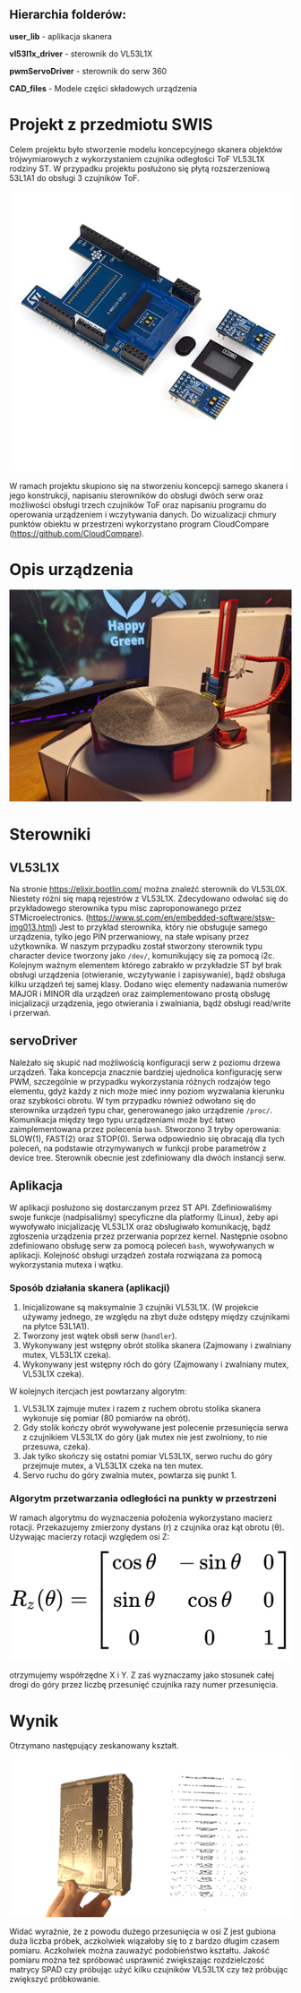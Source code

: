 ## Hierarchia folderów:
**user_lib** - aplikacja skanera

**vl53l1x_driver** - sterownik do VL53L1X

**pwmServoDriver** - sterownik do serw 360

**CAD_files** - Modele części składowych urządzenia


# Projekt z przedmiotu SWIS

Celem projektu było stworzenie modelu koncepcyjnego skanera objektów trójwymiarowych z wykorzystaniem czujnika odległości ToF VL53L1X rodziny ST. W przypadku projektu posłużono się płytą rozszerzeniową 53L1A1 do obsługi 3 czujników ToF.

![image info](img/53l1a1.png)

W ramach projektu skupiono się na stworzeniu koncepcji samego skanera i jego konstrukcji, napisaniu sterowników do obsługi dwóch serw oraz możliwości obsługi trzech czujników ToF oraz napisaniu programu do operowania urządzeniem i wczytywania danych. Do wizualizacji chmury punktów obiektu w przestrzeni wykorzystano program CloudCompare (https://github.com/CloudCompare).


#  Opis urządzenia

![image info](img/happy_green.png)

#  Sterowniki
## VL53L1X

Na stronie https://elixir.bootlin.com/ można znaleźć sterownik do VL53L0X. Niestety różni się mapą rejestrów z VL53L1X. Zdecydowano odwołać się do przykładowego sterownika typu misc zaproponowanego przez STMicroelectronics. (https://www.st.com/en/embedded-software/stsw-img013.html) Jest to przykład sterownika, który nie obsługuje samego urządzenia, tylko jego PIN przerwaniowy, na stałe wpisany przez użytkownika. W naszym przypadku został stworzony sterownik typu character device tworzony jako `/dev/`, komunikujący się za pomocą i2c. Kolejnym ważnym elementem którego zabrakło w przykładzie ST był brak obsługi urządzenia (otwieranie, wczytywanie i zapisywanie), bądź obsługa kilku urządzeń tej samej klasy. Dodano więc elementy nadawania numerów MAJOR i MINOR dla urządzeń oraz zaimplementowano prostą obsługę inicjalizacji urządzenia, jego otwierania i zwalniania, bądź obsługi read/write i przerwań.

## servoDriver

Należało się skupić nad możliwością konfiguracji serw z poziomu drzewa urządzeń. Taka koncepcja znacznie bardziej ujednolica konfigurację serw PWM, szczególnie w przypadku wykorzystania różnych rodzajów tego elementu, gdyż każdy z nich może mieć inny poziom wyzwalania kierunku oraz szybkości obrotu. W tym przypadku również odwołano się do sterownika urządzeń typu char, generowanego jako urządzenie `/proc/`. Komunikacja między tego typu urządzeniami może być łatwo zaimplementowana przez polecenia `bash`. Stworzono 3 tryby operowania: SLOW(1), FAST(2) oraz STOP(0). Serwa odpowiednio się obracają dla tych poleceń, na podstawie otrzymywanych w funkcji probe parametrów z device tree. Sterownik obecnie jest zdefiniowany dla dwóch instancji serw.

## Aplikacja

W aplikacji posłużono się dostarczanym przez ST API. Zdefiniowaliśmy swoje funkcje (nadpisaliśmy) specyficzne dla platformy (Linux), żeby api wywoływało inicjalizację VL53L1X oraz obsługiwało komunikację, bądź zgłoszenia urządzenia przez przerwania poprzez kernel. Następnie osobno zdefiniowano obsługę serw za pomocą poleceń `bash`, wywoływanych w aplikacji. Kolejność obsługi urządzeń została rozwiązana za pomocą wykorzystania mutexa i wątku.

### Sposób działania skanera (aplikacji)
1. Inicjalizowane są maksymalnie 3 czujniki VL53L1X. (W projekcie używamy jednego, ze względu na zbyt duże odstępy między czujnikami na płytce 53L1A1).
2. Tworzony jest wątek obsłi serw (`handler`).
3. Wykonywany jest wstępny obrót stolika skanera (Zajmowany i zwalniany mutex, VL53L1X czeka).
4. Wykonywany jest wstępny róch do góry (Zajmowany i zwalniany mutex, VL53L1X czeka).

W kolejnych itercjach jest powtarzany algorytm:

1. VL53L1X zajmuje mutex i razem z ruchem obrotu stolika skanera wykonuje się pomiar (80 pomiarów na obrót).
2. Gdy stolik kończy obrót wywoływane jest polecenie przesunięcia serwa z czujnikiem VL53L1X do góry (jak mutex nie jest zwolniony, to nie przesuwa, czeka).
3. Jak tylko skończy się ostatni pomiar VL53L1X, serwo ruchu do góry przejmuje mutex, a VL53L1X czeka na ten mutex.
4. Servo ruchu do góry zwalnia mutex, powtarza się punkt 1.

### Algorytm przetwarzania odległości na punkty w przestrzeni
W ramach algorytmu do wyznaczenia położenia wykorzystano macierz rotacji. Przekazujemy zmierzony dystans (r) z czujnika oraz kąt obrotu (θ). Używając macierzy rotacji względem osi Z:
![image info](img/rot.png)

otrzymujemy współrzędne X i Y. Z zaś wyznaczamy jako stosunek całej drogi do góry przez liczbę przesunięć czujnika razy numer przesunięcia.

# Wynik
Otrzymano następujący zeskanowany kształt.

![image info](img/wynik.png)

Widać wyraźnie, że z powodu dużego przesunięcia w osi Z jest gubiona duża liczba próbek, aczkolwiek wiązałoby się to z bardzo długim czasem pomiaru. Aczkolwiek można zauważyć podobieństwo kształtu. Jakość pomiaru można też spróbować usprawnić zwiększając rozdzielczość matrycy SPAD czy próbując użyć kilku czujników VL53L1X czy też próbując zwiększyć próbkowanie.